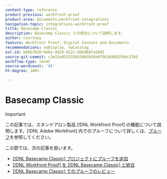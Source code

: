 ```yaml
---
content-type: reference
product-previous: workfront-proof
product-area: documents;workfront-integrations
navigation-topic: integrations-workfront-proof
title: Basecamp Classic
description: Basecemp Classic との統合について説明します。
author: Courtney
feature: Workfront Proof, Digital Content and Documents
recommendations: noDisplay, noCatalog
exl-id: b66b7820-bb8a-4d29-822c-0de968fa2492
source-git-commit: c3e15a052533d43065b50a9f56169b82f8dc3765
workflow-type: tm+mt
source-wordcount: '45'
ht-degree: 100%

---
```


# Basecamp Classic

>[!IMPORTANT]
>
>この記事では、スタンドアロン製品 [!DNL Workfront Proof] の機能について説明します。[!DNL Adobe Workfront] 内でのプルーフについて詳しくは、[プルーフ](../../../review-and-approve-work/proofing/proofing.md)を参照してください。

この節では、次の記事を扱います。

* [ [!DNL Basecamp Classic]  プロジェクトにプルーフを追加](../../../workfront-proof/wp-integrations/basecamp-classic/add-proof-basecamp-classic.md)
* [ [!DNL Workfront Proof]  を  [!DNL Basecamp Classic] と統合](../../../workfront-proof/wp-integrations/basecamp-classic/integrate-workfront-proof-basecamp-classic.md)
* [ [!DNL Basecamp Classic] でのプルーフのレビュー](../../../workfront-proof/wp-integrations/basecamp-classic/review-proof-basecamp-classic.md)
